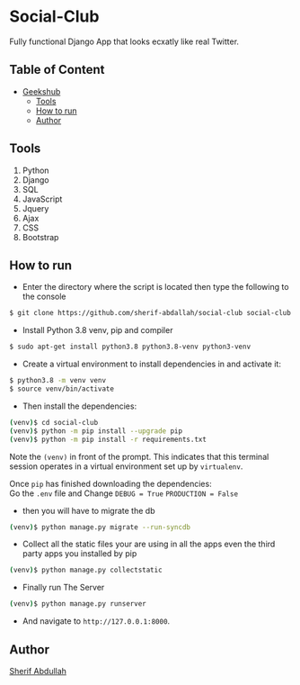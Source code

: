 

# Social-Club
Fully functional Django App that looks ecxatly like real Twitter.

## Table of Content
- [Geekshub](#geekshub)
  * [Tools](#tools)
  * [How to run](#how-to-run)
  * [Author](#author)

## Tools
1. Python
2. Django
3. SQL
4. JavaScript
5. Jquery
6. Ajax
7. CSS
8. Bootstrap


## How to run
* Enter the directory where the script is located then type the following to the console
```sh
$ git clone https://github.com/sherif-abdallah/social-club social-club
```
* Install Python 3.8 venv, pip and compiler

```sh
$ sudo apt-get install python3.8 python3.8-venv python3-venv
```

* Create a virtual environment to install dependencies in and activate it:

```sh
$ python3.8 -m venv venv
$ source venv/bin/activate
```

* Then install the dependencies:

```sh
(venv)$ cd social-club
(venv)$ python -m pip install --upgrade pip
(venv)$ python -m pip install -r requirements.txt
```
Note the `(venv)` in front of the prompt. This indicates that this terminal
session operates in a virtual environment set up by `virtualenv`.

Once `pip` has finished downloading the dependencies: <br>
Go the `.env` file and Change  `DEBUG = True` `PRODUCTION = False`

* then you will have to migrate the db


```sh
(venv)$ python manage.py migrate --run-syncdb
```
* Collect all the static files your are using in all the apps even the third party apps you installed by pip
```sh
(venv)$ python manage.py collectstatic
```

* Finally run The Server
```sh
(venv)$ python manage.py runserver
```
* And navigate to `http://127.0.0.1:8000`.

## Author
[Sherif Abdullah](https://github.com/sherif-abdallah)

